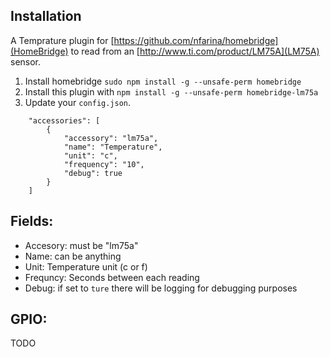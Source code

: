 ## Installation

A Temprature plugin for [https://github.com/nfarina/homebridge](HomeBridge) to read from an [http://www.ti.com/product/LM75A](LM75A) sensor.

1. Install homebridge `sudo npm install -g --unsafe-perm homebridge`
2. Install this plugin with `npm install -g --unsafe-perm homebridge-lm75a`
3. Update your `config.json`.

```
    "accessories": [
        {
            "accessory": "lm75a",
            "name": "Temperature",
            "unit": "c",
            "frequency": "10",
            "debug": true
        }
    ]
```

## Fields:

- Accesory: must be "lm75a"
- Name: can be anything
- Unit: Temperature unit (c or f)
- Frequncy: Seconds between each reading
- Debug: if set to `ture` there will be logging for debugging purposes

## GPIO:

TODO
